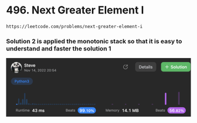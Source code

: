 # 496. Next Greater Element I

```
https://leetcode.com/problems/next-greater-element-i
```


### Solution 2 is applied the monotonic stack so that it is easy to understand and faster the solution 1

![alt text](https://github.com/vkhanhqui/leetcode-solution/blob/main/015%20Next%20Greater%20Element%20I/ahihi.png?raw=true)